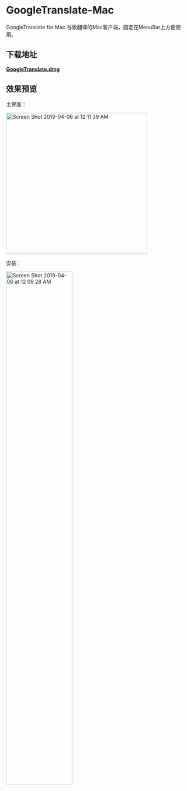 # GoogleTranslate-Mac
GoogleTranslate for Mac 谷歌翻译的Mac客户端，固定在MenuBar上方便使用。



## 下载地址

[**GoogleTranslate.dmg**](https://github.com/xaoxuu/GoogleTranslate-Mac/releases/latest/)


## 效果预览

主界面：

<img width="386" alt="Screen Shot 2019-04-06 at 12 11 39 AM" src="https://user-images.githubusercontent.com/16400144/55641473-971cc480-5800-11e9-9493-a9a81c2d8b4c.png">

安装：

<img width="60%" alt="Screen Shot 2019-04-06 at 12 09 28 AM" src="https://user-images.githubusercontent.com/16400144/55641655-00043c80-5801-11e9-92a5-a0684babaa14.png">
